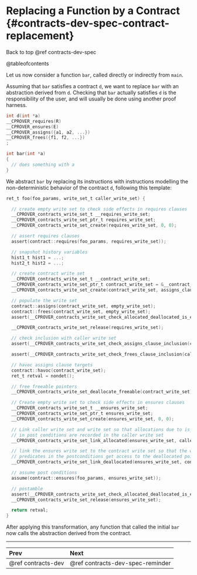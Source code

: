 # Replacing a Function by a Contract {#contracts-dev-spec-contract-replacement}

Back to top @ref contracts-dev-spec

@tableofcontents

Let us now consider a function `bar`, called directly or indirectly from `main`.

Assuming that `bar` satisfies a contract `d`, we want to replace `bar` with an
abstraction derived from `d`. Checking that `bar` actually satisfies `d` is the
responsibility of the user, and will usually be done using another proof harness.

```c
int d(int *a)
__CPROVER_requires(R)
__CPROVER_ensures(E)
__CPROVER_assigns({a1, a2, ...})
__CPROVER_frees({f1, f2, ...})
;

int bar(int *a)
{
  // does something with a
}
```

We abstract `bar` by replacing its instructions with instructions modelling
the non-deterministic behavior of the contract `d`, following this template:

```c
ret_t foo(foo_params, write_set_t caller_write_set) {

  // create empty write set to check side effects in requires clauses
  __CPROVER_contracts_write_set_t __requires_write_set;
  __CPROVER_contracts_write_set_ptr_t requires_write_set;
  __CPROVER_contracts_write_set_create(requires_write_set, 0, 0);

  // assert requires clauses
  assert(contract::requires(foo_params, requires_write_set));

  // snapshot history variables
  hist1_t hist1 = ...;
  hist2_t hist2 = ...;

  // create contract write set
  __CPROVER_contracts_write_set_t __contract_write_set;
  __CPROVER_contracts_write_set_ptr_t contract_write_set = &__contract_write_set;
  __CPROVER_contracts_write_set_create(contract_write_set, assigns_clause_size(contract), frees_clause_size(contract));

  // populate the write set
  contract::assigns(contract_write_set, empty_write_set);
  contract::frees(contract_write_set, empty_write_set);
  assert(__CPROVER_contracts_write_set_check_allocated_deallocated_is_empty(requires_write_set));

  __CPROVER_contracts_write_set_release(requires_write_set);

  // check inclusion with caller write set
  assert(__CPROVER_contracts_write_set_check_assigns_clause_inclusion(caller_write_set, contract_write_set));

  assert(__CPROVER_contracts_write_set_check_frees_clause_inclusion(caller_write_set, contract_write_set));

  // havoc assigns clause targets
  contract::havoc(contract_write_set);
  ret_t retval = nondet();

  // free freeable pointers
  __CPROVER_contracts_write_set_deallocate_freeable(contract_write_set);

  // Create empty write set to check side effects in ensures clauses
  __CPROVER_contracts_write_set_t __ensures_write_set;
  __CPROVER_contracts_write_set_ptr_t ensures_write_set;
  __CPROVER_contracts_write_set_create(ensures_write_set, 0, 0);

  // Link caller write set and write set so that allocations due to is_fresh
  // in post conditions are recorded in the caller write set
  __CPROVER_contracts_write_set_link_allocated(ensures_write_set, caller_write_set);

  // link the ensures write set to the contract write set so that the was_freed
  // predicates in the postconditions get access to the deallocated pointers
  __CPROVER_contracts_write_set_link_deallocated(ensures_write_set, contract_write_set);

  // assume post conditions
  assume(contract::ensures(foo_params, ensures_write_set));

  // postamble
  assert(__CPROVER_contracts_write_set_check_allocated_deallocated_is_empty(ensures_write_set));
  __CPROVER_contracts_write_set_release(ensures_write_set);

  return retval;
}
```

After applying this transformation, any function that called the initial `bar`
now calls the abstraction derived from the contract.

---
 Prev | Next
:-----|:------
 @ref contracts-dev | @ref contracts-dev-spec-reminder